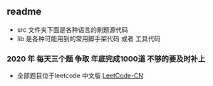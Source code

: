 ## readme
- src 文件夹下面是各种语言的刷题源代码
- lib 是各种可能用到的常用脚手架代码 或者 工具代码

### 2020 年 每天三个题 争取 年底完成1000道 不够的要及时补上
- 全部题目位于leetcode 中文版
[LeetCode-CN](https://leetcode-cn.com/problemset/algorithms/)
